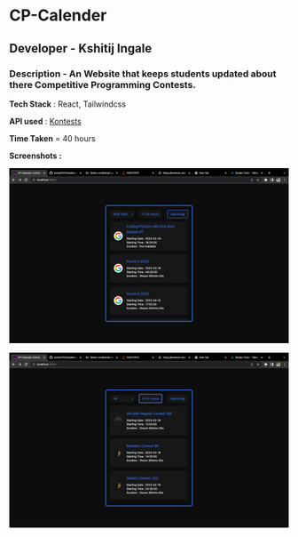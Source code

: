# CP-Calender

## Developer - Kshitij Ingale

### Description - An Website that keeps students updated about there Competitive Programming Contests.

 **Tech Stack** : React, Tailwindcss

 **API used** : [Kontests](https://kontests.net/api)

 **Time Taken** = 40 hours

 **Screenshots :**

 ![ss1](src/assets/SS/1.png)

 ![ss1](src/assets/SS/2.png)